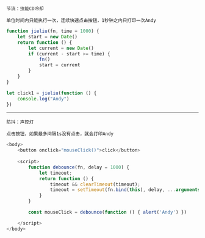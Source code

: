 	节流：技能CD冷却
	
	单位时间内只能执行一次，连续快速点击按钮，1秒钟之内只打印一次Andy


```javascript
function jieliu(fn, time = 1000) {
	let start = new Date()
	return function () {
		let current = new Date()
		if (current - start >= time) {
			fn()
			start = current
		}
	}
}

let click1 = jieliu(function () {
	console.log("Andy")
})
```

------------

	防抖：声控灯
	
	点击按钮，如果最多间隔1s没有点击，就会打印Andy



```javascript
<body>
    <button onclick="mouseClick()">click</button>
	
    <script>
        function debounce(fn, delay = 1000) {
            let timeout;
            return function () {
                timeout && clearTimeout(timeout);
                timeout = setTimeout(fn.bind(this), delay, ...arguments);
            }
        }

        const mouseClick = debounce(function () { alert('Andy') })

    </script>
</body>
```

